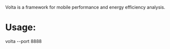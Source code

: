 Volta is a framework for mobile performance and energy efficiency analysis.

# Usage:  
volta --port 8888  
